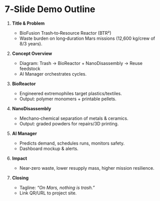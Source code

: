 # 7‑Slide Demo Outline

1. **Title & Problem**
   - BioFusion Trash‑to‑Resource Reactor (BTR²)
   - Waste burden on long‑duration Mars missions (12,600 kg/crew of 8/3 years).

2. **Concept Overview**
   - Diagram: Trash → BioReactor + NanoDisassembly → Reuse feedstock
   - AI Manager orchestrates cycles.

3. **BioReactor**
   - Engineered extremophiles target plastics/textiles.
   - Output: polymer monomers + printable pellets.

4. **NanoDisassembly**
   - Mechano‑chemical separation of metals & ceramics.
   - Output: graded powders for repairs/3D printing.

5. **AI Manager**
   - Predicts demand, schedules runs, monitors safety.
   - Dashboard mockup & alerts.

6. **Impact**
   - Near‑zero waste, lower resupply mass, higher mission resilience.

7. **Closing**
   - Tagline: *“On Mars, nothing is trash.”*
   - Link QR/URL to project site.
